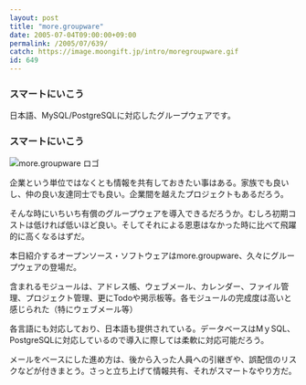 ```yaml
---
layout: post
title: "more.groupware"
date: 2005-07-04T09:00:00+09:00
permalink: /2005/07/639/
catch: https://image.moongift.jp/intro/moregroupware.gif
id: 649
---
```

### スマートにいこう
  
日本語、MySQL/PostgreSQLに対応したグループウェアです。  
<!--more-->  

### スマートにいこう
  

![more.groupware ロゴ](https://image.moongift.jp/intro/moregroupware.gif "more.groupware ロゴ")

  

企業という単位ではなくとも情報を共有しておきたい事はある。家族でも良いし、仲の良い友達同士でも良い。企業間を越えたプロジェクトもあるだろう。

  

そんな時にいちいち有償のグループウェアを導入できるだろうか。むしろ初期コストは低ければ低いほど良い。そしてそれによる恩恵はなかった時に比べて飛躍的に高くなるはずだ。

  

本日紹介するオープンソース・ソフトウェアはmore.groupware、久々にグループウェアの登場だ。

  

含まれるモジュールは、アドレス帳、ウェブメール、カレンダー、ファイル管理、プロジェクト管理、更にTodoや掲示板等。各モジュールの完成度は高いと感じられた（特にウェブメール等）

  

各言語にも対応しており、日本語も提供されている。データベースはMｙSQL、PostgreSQLに対応しているので導入に際しては柔軟に対応可能だろう。

  

メールをベースにした進め方は、後から入った人員への引継ぎや、誤配信のリスクなどが付きまとう。さっと立ち上げて情報共有、それがスマートなやり方だ。

